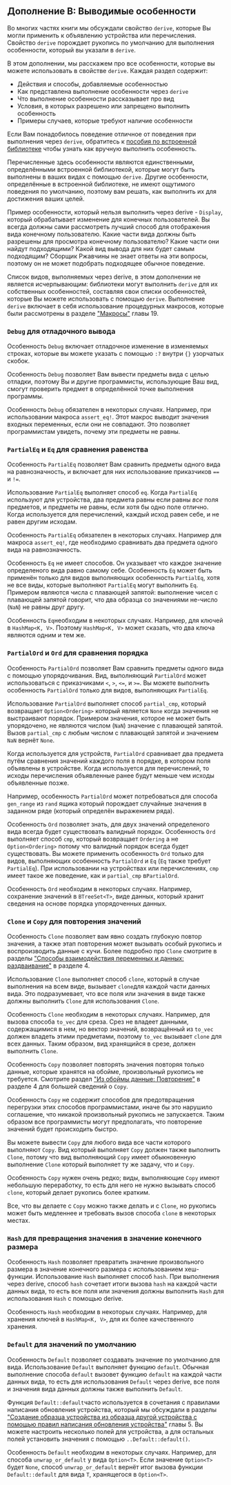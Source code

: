 ## Дополнение В: Выводимые особенности

Во многих частях книги мы обсуждали свойство `derive`, которые Вы могли применить к объявлению устройства или перечисления. Свойство `derive` порождает рукопись по умолчанию для выполнения особенности, который вы указали в  `derive`.

В этом дополнении, мы расскажем про все особенности, которые вы можете использовать в свойстве `derive`. Каждая раздел содержит:

- Действия и способы, добавляемые особенностью
- Как представлена выполнение особенности через `derive`
- Что выполнение особенности рассказывает про вид
- Условия, в которых разрешено или запрещено выполнить особенность
- Примеры случаев, которые требуют наличие особенности

Если Вам понадобилось поведение отличное от поведения при выполнения через `derive`, обратитесь к [пособия по встроенной библиотеке](../std/index.html)<!-- ignore --> чтобы узнать как вручную выполнить особенность.

Перечисленные здесь особенности являются единственными, определёнными встроенной библиотекой, которые могут быть выполнены в ваших видах с помощью `derive`. Другие особенности, определённые в встроенной библиотеке, не имеют ощутимого поведения по умолчанию, поэтому вам решать, как выполнить их для достижения ваших целей.

Пример особенности, который нельзя выполнить через derive - `Display`, который обрабатывает изменение
для конечных пользователей. Вы всегда должны сами рассмотреть лучший способ для отображения вида конечному пользователю. Какие части вида должны быть разрешены для просмотра конечному пользователю? Какие части они найдут подходящими? Какой вид вывода для них будет самым подходящим? Сборщик Ржавчины не знает ответы на эти вопросы, поэтому он не может подобрать подходящее обычное поведение.

Список видов, выполняемых через derive, в этом дополнении не является исчерпывающим: библиотеки могут выполнить `derive` для их собственных особенностей, составляя свои списки особенностей, которые Вы можете использовать с помощью `derive`. Выполнение `derive` включает в себя использование процедурных макросов, которые были рассмотрены в разделе ["Макросы"]<!--  --> главы 19.

### `Debug` для отладочного вывода

Особенность `Debug` включает отладочное изменение
в изменяемых строках, которые вы можете указать с помощью `:?` внутри `{}` узорчатых скобок.

Особенность `Debug` позволяет Вам вывести предметы вида с целью отладки, поэтому Вы и другие программисты, использующие Ваш вид, смогут проверить предмет в определённой точке выполнения программы.

Особенность `Debug` обязателен в некоторых случаях. Например, при использовании макроса `assert_eq!`. Этот макрос выводит значения входных переменных, если они не совпадают. Это позволяет программистам увидеть, почему эти предметы не равны.

### `PartialEq` и `Eq` для сравнения равенства

Особенность `PartialEq` позволяет Вам сравнить предметы одного вида на равнозначность, и включает для них использование приказчиков `==` и `!=`.

Использование `PartialEq` выполняет способ `eq`. Когда `PartialEq` используют для устройства, два предмета равны если равны *все* поля предметов, и предметы не равны, если хотя бы одно поле отлично. Когда используется для перечислений, каждый исход равен себе, и не равен другим исходам.

Особенность `PartialEq` обязателен в некоторых случаях. Например для макроса `assert_eq!`, где необходимо сравнивать два предмета одного вида на равнозначность.

Особенность `Eq` не имеет способов. Он указывает что каждое значение определеного вида равно самому себе. Особенность `Eq` может быть применён только для видов выполняющих особенность `PartialEq`, хотя не все виды, которые выполняют `PartialEq` могут выполнить `Eq`. Примером являются числа с плавающей запятой: выполнение чисел с плавающей запятой говорит, что два образца со значениями не-число (`NaN`) не равны друг другу.

Особенность `Eq`необходим в некоторых случаях. Например, для ключей в `HashMap<K, V>`. Поэтому `HashMap<K, V>` может сказать, что два ключа являются одним и тем же.

### `PartialOrd` и `Ord` для сравнения порядка

Особенность `PartialOrd` позволяет Вам сравнить предметы одного вида с помощью упорядочивания. Вид, выполняющий `PartialOrd` может использоваться с приказчиками `<`, `>`, `<=`, и `>=`. Вы можете выполнить особенность `PartialOrd` только для видов, выполняющих `PartialEq`.

Использование `PartialOrd` выполняет способ `partial_cmp`, который возвращает `Option<Ordering>` который является `None` когда значения не выстраивают порядок. Примером значения, которое не может быть упорядочено, не являются числом (`NaN`) значение с плавающей запятой. Вызов `partial_cmp` с любым числом с плавающей запятой и значением `NaN` вернёт `None`.

Когда используется для устройств, `PartialOrd` сравнивает два предмета путём сравнения значений каждого поля в порядке, в котором поля объявлены в устройстве. Когда используется для перечислений, то исходы перечисления объявленные ранее будут меньше чем исходы объявленные позже.

Например, особенность `PartialOrd` может потребоваться для способа `gen_range` из `rand` ящика который порождает случайные значения в заданном ряде (который определён выражением ряда).

Особенность `Ord` позволяет знать, для двух значений определеного вида всегда будет существовать валидный порядок. Особенность `Ord` выполняет способ `cmp`, который возвращает `Ordering` а не `Option<Ordering>` потому что валидный порядок всегда будет существовать. Вы можете применить особенность  `Ord` только для видов, выполняющих особенность `PartialOrd` и `Eq` (`Eq` также требует `PartialEq`). При использовании на устройствах или перечислениях, `cmp` имеет такое же поведение, как и `partial_cmp` в`PartialOrd`.

Особенность `Ord` необходим в некоторых случаях. Например, сохранение значений в `BTreeSet<T>`, виде данных, который хранит сведения на основе порядка упорядоченных данных.

### `Clone` и `Copy` для повторения значений

Особенность `Clone` позволяет вам явно создать глубокую повтор значения, а также этап повторения может вызывать особый рукопись и воспроизводить данные с кучи. Более подробно про `Clone` смотрите в разделы ["Способы взаимодействия переменных и данных: раздваивание"](ch04-01-what-is-ownership.html#ways-variables-and-data-interact-clone) в разделе 4.

Использование `Clone` выполняет способ `clone`, который в случае выполнения на всем виде, вызывает `clone`для каждой части данных вида. Это подразумевает, что все поля или значения в виде также должны выполнить `Clone` для использования `Clone`.

Особенность `Clone` необходим в некоторых случаях. Например, для вызова способа `to_vec` для среза. Срез не владеет данными, содержащимися в нем, но вектор значений, возвращённый из `to_vec` должен владеть этими предметами, поэтому `to_vec` вызывает `clone` для всех данных. Таким образом, вид хранящийся в срезе, должен выполнить `Clone`.

Особенность `Copy` позволяет повторять значения повторяя только данные, которые хранятся на обойме, произвольный рукопись не требуется. Смотрите раздел ["Из обоймы данные: Повторение"](ch04-01-what-is-ownership.html#stack-only-data-copy)<!-- ignore --> в разделе 4 для большей сведений о `Copy`.

Особенность `Copy` не содержит способов для предотвращения перегрузки этих способов программистами, иначе бы это нарушило соглашение, что никакой произвольный рукопись не запускается. Таким образом все программисты могут предполагать, что повторение значений будет происходить быстро.

Вы можете вывести `Copy` для любого вида все части которого выполняют `Copy`. Вид который выполняет `Copy` должен также выполнить `Clone`, потому что вид выполняющий `Copy` имеет обыкновенную выполнение `Clone` который выполняет ту же задачу, что и `Copy`.

Особенность `Copy` нужен очень редко; виды, выполняющие `Copy` имеют небольшую переработку, то есть для него не нужно вызывать способ `clone`, который делает рукопись более кратким.

Все, что вы делаете с `Copy` можно также делать и с `Clone`, но рукопись может быть медленнее и требовать вызов способа `clone` в некоторых местах.

### `Hash` для превращения значения в значение конечного размера

Особенность `Hash` позволяет превратить значение произвольного размера в значение конечного размера с использованием хеш-функции. Использование `Hash` выполняет способ `hash`. При выполнения через derive, способ `hash` сочетает итоги вызова `hash` на каждой части данных вида, то есть все поля или значения должны выполнить `Hash` для использования `Hash` с помощью derive.

Особенность `Hash` необходим в некоторых случаях. Например, для хранения ключей в `HashMap<K, V>`, для их более качественного хранения.

### `Default` для значений по умолчанию

Особенность `Default` позволяет создавать значение по умолчанию для вида. Использование `Default` выполняет функцию `default`. Обычная выполнение способа `default` вызовет функцию `default` на каждой части данных вида, то есть для использования `Default` через derive, все поля и значения вида данных должны также выполнить `Default`.

Функция `Default::default`часто используется в сочетания с правилами написания обновления устройства, который мы обсуждали в разделы ["Создание образца устройства из образца другой устройства с помощью правил написания обновления устройства"](ch05-01-defining-structs.html#creating-instances-from-other-instances-with-struct-update-syntax)<!-- ignore --> главы 5. Вы можете настроить несколько полей для устройства, а для остальных полей установить значения с помощью <code>..Default::default()</code>.

Особенность `Default` необходим в некоторых случаях. Например, для способа `unwrap_or_default` у вида `Option<T>`. Если значение `Option<T>` будет `None`, способ `unwrap_or_default` вернёт итог вызова функции `Default::default` для вида `T`, хранящегося в `Option<T>`.


["Макросы"]: ch19-06-macros.html#macros